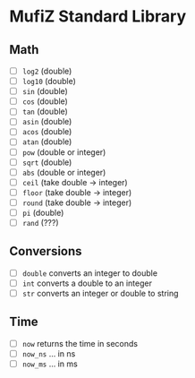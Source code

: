 # MufiZ Standard Library

## Math

- [ ] `log2` (double)
- [ ] `log10` (double)
- [ ] `sin` (double)
- [ ] `cos` (double)
- [ ] `tan` (double)
- [ ] `asin` (double)
- [ ] `acos` (double)
- [ ] `atan` (double)
- [ ] `pow` (double or integer)
- [ ] `sqrt` (double)
- [ ] `abs` (double or integer)
- [ ] `ceil` (take double -> integer)
- [ ] `floor` (take double -> integer)
- [ ] `round` (take double -> integer)
- [ ] `pi` (double)
- [ ] `rand` (???)

## Conversions

- [ ] `double` converts an integer to double
- [ ] `int` converts a double to an integer
- [ ] `str` converts an integer or double to string

## Time

- [ ] `now` returns the time in seconds
- [ ] `now_ns` ... in ns
- [ ] `now_ms` ... in ms
